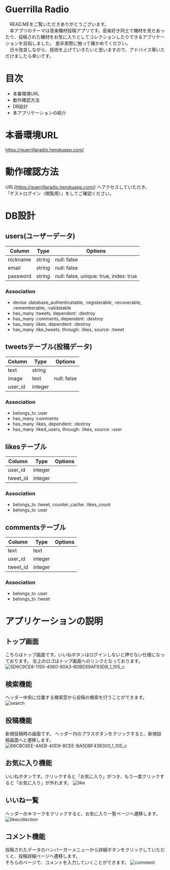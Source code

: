# Guerrilla Radio
　READ.MEをご覧いただきありがとうございます。  
　本アプリのテーマは音楽機材投稿アプリです。音楽好き同士で機材を見せあったり、投稿された機材をお気に入りとしてコレクションしたりできるアプリケーションを目指しました。  是非実際に触って確かめてください。  
　日々改良しながら、技術を上げていきたいと思いますので、アドバイス等いただけましたら幸いです。

# 目次
* 本番環境URL
* 動作確認方法
* DB設計
* 本アプリケーションの紹介


# 本番環境URL
https://guerrillaradio.herokuapp.com/

# 動作確認方法  
URL(https://guerrillaradio.herokuapp.com/) へアクセスしていただき、  
「ゲストログイン（閲覧用）」をしてご確認ください。

# DB設計
## users(ユーザーデータ)
| Column | Type | Options|
|--------|------|--------|
|nickname|string|null: false|
|email|string|null: false|
|password|string|null: false, unique: true, index: true|
  
### Association

- devise :database_authenticatable, :registerable, :recoverable, :rememberable, :validatable
- has_many :tweets, dependent: :destroy
- has_many :comments, dependent: :destroy
- has_many :likes, dependent: :destroy
- has_many :like_tweets, through: :likes, source: :tweet

## tweetsテーブル(投稿データ)
| Column | Type | Options|
|--------|------|--------|
|text|string||
|image|text|null: false|
|user_id|integer||
  
### Association

- belongs_to :user
- has_many :comments
- has_many :likes, dependent: :destroy
- has_many :liked_users, through: :likes, source: :user


## likesテーブル
| Column | Type | Options|
|--------|------|--------|
|user_id|integer||
|tweet_id|integer||
  
### Association
- belongs_to :tweet, counter_cache: :likes_count
- belongs_to :user

## commentsテーブル
| Column | Type | Options|
|--------|------|--------|
|text|text||
|user_id|integer||
|tweet_id|integer||
  
### Association
- belongs_to :user
- belongs_to :tweet
  
  
# アプリケーションの説明
## トップ画面
こちらはトップ画面です。いいねボタンはログインしないと押せない仕様になっております。
左上のロゴはトップ画面へのリンクとなっております。
![5D6C9CE8-1155-4060-80A3-6DBD59AF93DB_1_105_c](https://user-images.githubusercontent.com/67671210/96331310-4ba2d200-1097-11eb-9fe9-68d063940ce5.jpeg)

## 検索機能
ヘッダー中央に位置する検索窓から投稿の検索を行うことができます。
![search](https://user-images.githubusercontent.com/67671210/96339908-72322e80-10d2-11eb-8028-0d77e2287944.gif)


## 投稿機能
新規投稿時の画面です。
ヘッダー内のプラスボタンをクリックすると、新規投稿画面へと遷移します。
![66CBC6EE-4AEB-40D9-BCEE-BA5DBF43B300_1_105_c](https://user-images.githubusercontent.com/67671210/96332497-3df14a80-109f-11eb-8922-56091795b81c.jpeg)


## お気に入り機能
いいねボタンです。クリックすると「お気に入り」がつき、もう一度クリックすると「お気に入り」が外れます。
![like](https://user-images.githubusercontent.com/67671210/96339904-6e061100-10d2-11eb-98f6-ca1c61a2eb6b.gif)



## いいね一覧
ヘッダーの☆マークをクリックすると、お気に入り一覧ページへ遷移します。
![likecollection](https://user-images.githubusercontent.com/67671210/96339905-6fcfd480-10d2-11eb-8ad6-660763e97036.gif)


## コメント機能
投稿されたデータのハンバーガーメニューから詳細ボタンをクリックしていただくと、投稿詳細ページへ遷移します。  
そちらのページで、コメントを入力していくことができます。
![comment](https://user-images.githubusercontent.com/67671210/96339899-67779980-10d2-11eb-9e59-ddd0bbba448d.gif)




